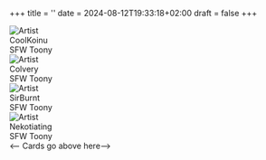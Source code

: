+++
title = ''
date = 2024-08-12T19:33:18+02:00
draft = false
+++

<link rel="stylesheet" href="https://cdnjs.cloudflare.com/ajax/libs/font-awesome/6.7.0/css/all.min.css">

<div class="grid" id="card-grid">
<div class="card">
            <div class="artist-info">
                <img src="https://coolkoinu.carrd.co/assets/images/image03.png?v=275d7404" alt="Artist" class="medium-zoom-image">
            </div>
            <div style="
    display: flex;
    flex-direction: column;">
                <span class="name">CoolKoinu</span>
                <div class="social-links">
                        <a href="https://coolkoinu.carrd.co/" class="social-link" aria-label="Website">
                            <i class="fa fa-globe"></i>
                        </a>
                        <a href="https://x.com/CoolKoinu" class="social-link" aria-label="Twitter">
                            <i class="fa-brands fa-x-twitter"></i>
                        </a>
                        <a href="https://bsky.app/profile/coolkoinu.bsky.social" class="social-link" aria-label="Bluesky">
                            <i class="fab fa-bluesky"></i>
                        </a>
                </div>
            </div>
            <div class="tags">
                <span class="tag tag-sfw">SFW</span>
                <span class="tag tag-style">Toony</span>
            </div>
        </div>

<div class="card">
            <div class="artist-info">
                <img src="https://pbs.twimg.com/profile_images/1845244376446009345/vxh_z69v_400x400.jpg" alt="Artist" class="medium-zoom-image">
            </div>
            <div style="
    display: flex;
    flex-direction: column;">
                <span class="name">Colvery</span>
                <div class="social-links">
                        <a href="https://x.com/Colvyri" class="social-link" aria-label="Twitter">
                            <i class="fa-brands fa-x-twitter"></i>
                        </a>
                        <a href="https://bsky.app/profile/colvery.bsky.social" class="social-link" aria-label="Bluesky">
                            <i class="fab fa-bluesky"></i>
                        </a>
                </div>
            </div>
            <div class="tags">
                <span class="tag tag-sfw">SFW</span>
                <span class="tag tag-style">Toony</span>
            </div>
        </div>

<div class="card">
            <div class="artist-info">
                <img src="https://pbs.twimg.com/profile_images/1801716228878176257/JCswU1h8_400x400.jpg" alt="Artist" class="medium-zoom-image">
            </div>
            <div style="
    display: flex;
    flex-direction: column;">
                <span class="name">SirBurnt</span>
                <div class="social-links">
                        <a href="https://sirburnt.carrd.co/" class="social-link" aria-label="Website">
                            <i class="fa fa-globe"></i>
                        </a>
                        <a href="https://x.com/Sir_Burnt" class="social-link" aria-label="Twitter">
                            <i class="fa-brands fa-x-twitter"></i>
                        </a>
                        <a href="https://bsky.app/profile/sirburnt.bsky.social" class="social-link" aria-label="Bluesky">
                            <i class="fab fa-bluesky"></i>
                        </a>
                </div>
            </div>
            <div class="tags">
                <span class="tag tag-sfw">SFW</span>
                <span class="tag tag-style">Toony</span>
            </div>
        </div>

<div class="card">
            <div class="artist-info">
                <img src="https://nekotiating.carrd.co/assets/images/image01.png?v=5e1a2467" alt="Artist" class="medium-zoom-image">
            </div>
            <div style="
    display: flex;
    flex-direction: column;">
                <span class="name">Nekotiating</span>
                <div class="social-links">
                        <a href="https://nekotiating.carrd.co/" class="social-link" aria-label="Website">
                            <i class="fa fa-globe"></i>
                        </a>
                </div>
            </div>
            <div class="tags">
                <span class="tag tag-sfw">SFW</span>
                <span class="tag tag-style">Toony</span>
            </div>
        </div>
        <-- Cards go above here-->
    </div>

<script>
    document.addEventListener('DOMContentLoaded', function() {
        const grid = document.querySelector('.grid'); // Get the grid container
        const cards = Array.from(grid.querySelectorAll('.card')); // Get all the card elements inside the grid

        // Randomly shuffle the array of cards
        for (let i = cards.length - 1; i > 0; i--) {
            const j = Math.floor(Math.random() * (i + 1)); // Get a random index
            [cards[i], cards[j]] = [cards[j], cards[i]]; // Swap the cards
        }

        // Clear the grid and append the shuffled cards
        grid.innerHTML = '';
        cards.forEach(card => grid.appendChild(card)); // Append each shuffled card back into the grid
    });
</script>